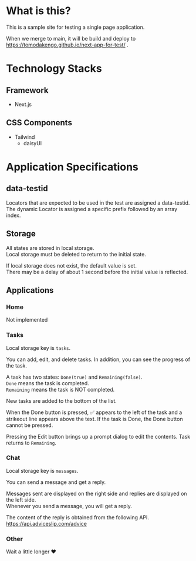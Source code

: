 # What is this?

This is a sample site for testing a single page application.

When we merge to main, it will be build and deploy to https://tomodakengo.github.io/next-app-for-test/ .

# Technology Stacks

## Framework

- Next.js

## CSS Components

- Tailwind
  - daisyUI

# Application Specifications

## data-testid

Locators that are expected to be used in the test are assigned a data-testid.<br>
The dynamic Locator is assigned a specific prefix followed by an array index.

## Storage

All states are stored in local storage.<br>
Local storage must be deleted to return to the initial state.

If local storage does not exist, the default value is set.<br>
There may be a delay of about 1 second before the initial value is reflected.

## Applications

### Home

Not implemented

### Tasks

Local storage key is `tasks`.

You can add, edit, and delete tasks. In addition, you can see the progress of the task.

A task has two states: `Done(true)` and `Remaining(false)`.<br>
`Done` means the task is completed.<br>
`Remaining` means the task is NOT completed.

New tasks are added to the bottom of the list.

When the Done button is pressed, ✅ appears to the left of the task and a strikeout line appears above the text. If the task is Done, the Done button cannot be pressed.

Pressing the Edit button brings up a prompt dialog to edit the contents. Task returns to `Remaining`.

### Chat

Local storage key is `messages`.

You can send a message and get a reply.

Messages sent are displayed on the right side and replies are displayed on the left side.<br>
Whenever you send a message, you will get a reply.

The content of the reply is obtained from the following API.<br>
https://api.adviceslip.com/advice

### Other

Wait a little longer ♥️

